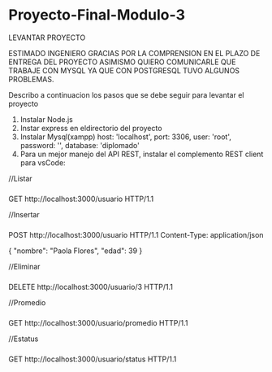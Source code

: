 # Proyecto-Final-Modulo-3
LEVANTAR PROYECTO

ESTIMADO INGENIERO GRACIAS POR LA COMPRENSION EN EL PLAZO DE ENTREGA DEL PROYECTO
ASIMISMO QUIERO COMUNICARLE QUE TRABAJE CON MYSQL YA QUE CON POSTGRESQL TUVO ALGUNOS PROBLEMAS.

Describo a continuacion los pasos que se debe seguir para levantar el proyecto

1. Instalar Node.js
3. Instar express en eldirectorio del proyecto
5. Instalar Mysql(xampp)
    host: 'localhost',
    port: 3306,
    user: 'root',
    password: '',
    database: 'diplomado'
7. Para un mejor manejo del API REST, instalar el complemento REST client para vsCode:
 
//Listar
###
GET http://localhost:3000/usuario HTTP/1.1

//Insertar
###
POST http://localhost:3000/usuario HTTP/1.1
Content-Type: application/json

{
    "nombre": "Paola Flores",
    "edad": 39
}

//Eliminar
###
DELETE http://localhost:3000/usuario/3 HTTP/1.1

//Promedio
###
GET http://localhost:3000/usuario/promedio HTTP/1.1

//Estatus
###
GET http://localhost:3000/usuario/status HTTP/1.1

